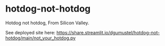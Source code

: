 # hotdog-not-hotdog
Hotdog not hotdog, From Silicon Valley.

See deployed site here: https://share.streamlit.io/dgumustel/hotdog-not-hotdog/main/not_your_hotdog.py
